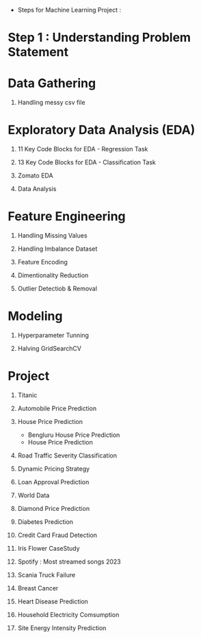 * Steps for Machine Learning Project :
# Step 1 : Understanding Problem Statement

# Data Gathering

1. Handling messy csv file

# Exploratory Data Analysis (EDA)

1. 11 Key Code Blocks for EDA - Regression Task

2. 13 Key Code Blocks for EDA - Classification Task

3. Zomato EDA

4. Data Analysis

# Feature Engineering

1. Handling Missing Values

2. Handling Imbalance Dataset

3. Feature Encoding

4. Dimentionality Reduction

5. Outlier Detectiob & Removal

# Modeling

1. Hyperparameter Tunning

2. Halving GridSearchCV

# Project

1. Titanic

2. Automobile Price Prediction

3. House Price Prediction 
    * Bengluru House Price Prediction
    * House Price Prediction

4. Road Traffic Severity Classification

5. Dynamic Pricing Strategy

6. Loan Approval Prediction

7. World Data

8. Diamond Price Prediction

9. Diabetes Prediction

10. Credit Card Fraud Detection

11. Iris Flower CaseStudy

12. Spotify : Most streamed songs 2023

13. Scania Truck Failure

14. Breast Cancer

15. Heart Disease Prediction

16. Household Electricity Comsumption

17. Site Energy Intensity Prediction